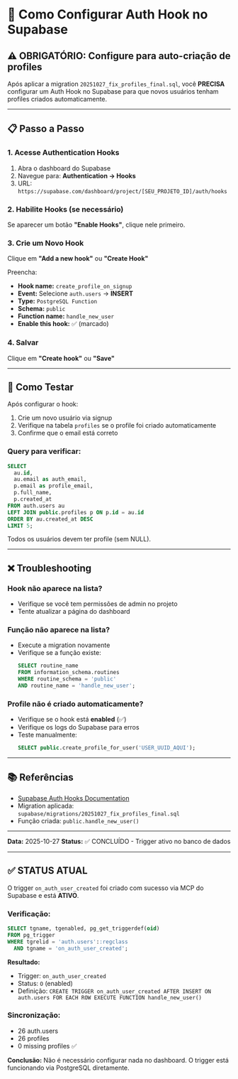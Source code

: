 # 🔧 Como Configurar Auth Hook no Supabase

## ⚠️ OBRIGATÓRIO: Configure para auto-criação de profiles

Após aplicar a migration `20251027_fix_profiles_final.sql`, você **PRECISA** configurar um Auth Hook no Supabase para que novos usuários tenham profiles criados automaticamente.

---

## 📋 Passo a Passo

### 1. Acesse Authentication Hooks

1. Abra o dashboard do Supabase
2. Navegue para: **Authentication → Hooks**
3. URL: `https://supabase.com/dashboard/project/[SEU_PROJETO_ID]/auth/hooks`

### 2. Habilite Hooks (se necessário)

Se aparecer um botão **"Enable Hooks"**, clique nele primeiro.

### 3. Crie um Novo Hook

Clique em **"Add a new hook"** ou **"Create Hook"**

Preencha:
- **Hook name:** `create_profile_on_signup`
- **Event:** Selecione `auth.users` → **INSERT**
- **Type:** `PostgreSQL Function`
- **Schema:** `public`
- **Function name:** `handle_new_user`
- **Enable this hook:** ✅ (marcado)

### 4. Salvar

Clique em **"Create hook"** ou **"Save"**

---

## 🧪 Como Testar

Após configurar o hook:

1. Crie um novo usuário via signup
2. Verifique na tabela `profiles` se o profile foi criado automaticamente
3. Confirme que o email está correto

### Query para verificar:
```sql
SELECT
  au.id,
  au.email as auth_email,
  p.email as profile_email,
  p.full_name,
  p.created_at
FROM auth.users au
LEFT JOIN public.profiles p ON p.id = au.id
ORDER BY au.created_at DESC
LIMIT 5;
```

Todos os usuários devem ter profile (sem NULL).

---

## ❌ Troubleshooting

### Hook não aparece na lista?
- Verifique se você tem permissões de admin no projeto
- Tente atualizar a página do dashboard

### Função não aparece na lista?
- Execute a migration novamente
- Verifique se a função existe:
  ```sql
  SELECT routine_name
  FROM information_schema.routines
  WHERE routine_schema = 'public'
  AND routine_name = 'handle_new_user';
  ```

### Profile não é criado automaticamente?
- Verifique se o hook está **enabled** (✅)
- Verifique os logs do Supabase para erros
- Teste manualmente:
  ```sql
  SELECT public.create_profile_for_user('USER_UUID_AQUI');
  ```

---

## 📚 Referências

- [Supabase Auth Hooks Documentation](https://supabase.com/docs/guides/auth/auth-hooks)
- Migration aplicada: `supabase/migrations/20251027_fix_profiles_final.sql`
- Função criada: `public.handle_new_user()`

---

**Data:** 2025-10-27
**Status:** ✅ CONCLUÍDO - Trigger ativo no banco de dados

---

## ✅ STATUS ATUAL

O trigger `on_auth_user_created` foi criado com sucesso via MCP do Supabase e está **ATIVO**.

### Verificação:
```sql
SELECT tgname, tgenabled, pg_get_triggerdef(oid)
FROM pg_trigger
WHERE tgrelid = 'auth.users'::regclass
  AND tgname = 'on_auth_user_created';
```

**Resultado:**
- Trigger: `on_auth_user_created`
- Status: `O` (enabled)
- Definição: `CREATE TRIGGER on_auth_user_created AFTER INSERT ON auth.users FOR EACH ROW EXECUTE FUNCTION handle_new_user()`

### Sincronização:
- 26 auth.users
- 26 profiles
- 0 missing profiles ✅

**Conclusão:** Não é necessário configurar nada no dashboard. O trigger está funcionando via PostgreSQL diretamente.
